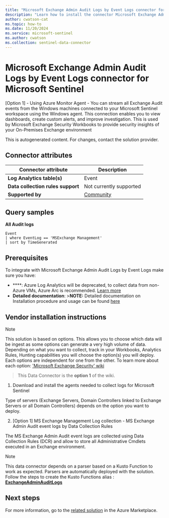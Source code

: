 ```yaml
---
title: "Microsoft Exchange Admin Audit Logs by Event Logs connector for Microsoft Sentinel"
description: "Learn how to install the connector Microsoft Exchange Admin Audit Logs by Event Logs to connect your data source to Microsoft Sentinel."
author: cwatson-cat
ms.topic: how-to
ms.date: 11/20/2024
ms.service: microsoft-sentinel
ms.author: cwatson
ms.collection: sentinel-data-connector
---
```


# Microsoft Exchange Admin Audit Logs by Event Logs connector for Microsoft Sentinel

[Option 1] - Using Azure Monitor Agent - You can stream all Exchange Audit events from the Windows machines connected to your Microsoft Sentinel workspace using the Windows agent. This connection enables you to view dashboards, create custom alerts, and improve investigation. This is used by Microsoft Exchange Security Workbooks to provide security insights of your On-Premises Exchange environment

This is autogenerated content. For changes, contact the solution provider.

## Connector attributes

| Connector attribute | Description |
| --- | --- |
| **Log Analytics table(s)** | Event<br/> |
| **Data collection rules support** | Not currently supported |
| **Supported by** | [Community](https://github.com/Azure/Azure-Sentinel/issues) |

## Query samples

**All Audit logs**

   ```kusto
Event 
   | where EventLog == 'MSExchange Management' 
   | sort by TimeGenerated
   ```



## Prerequisites

To integrate with Microsoft Exchange Admin Audit Logs by Event Logs make sure you have: 

- ****: Azure Log Analytics will be deprecated, to collect data from non-Azure VMs, Azure Arc is recommended. [Learn more](/azure/azure-monitor/agents/azure-monitor-agent-install?tabs=ARMAgentPowerShell,PowerShellWindows,PowerShellWindowsArc,CLIWindows,CLIWindowsArc)
- **Detailed documentation**: >**NOTE:** Detailed documentation on Installation procedure and usage can be found [here](https://aka.ms/MicrosoftExchangeSecurityGithub)


## Vendor installation instructions


> [!NOTE]
   >  This solution is based on options. This allows you to choose which data will be ingest as some options can generate a very high volume of data. Depending on what you want to collect, track in your Workbooks, Analytics Rules, Hunting capabilities you will choose the option(s) you will deploy. Each options are independent for one from the other. To learn more about each option: ['Microsoft Exchange Security' wiki](https://aka.ms/ESI_DataConnectorOptions)

>This Data Connector is the **option 1** of the wiki.

1. Download and install the agents needed to collect logs for Microsoft Sentinel

Type of servers (Exchange Servers, Domain Controllers linked to Exchange Servers or all Domain Controllers) depends on the option you want to deploy.


2. [Option 1] MS Exchange Management Log collection - MS Exchange Admin Audit event logs by Data Collection Rules

The MS Exchange Admin Audit event logs are collected using Data Collection Rules (DCR) and allow to store all Administrative Cmdlets executed in an Exchange environment.



> [!NOTE]
   >  This data connector depends on a parser based on a Kusto Function to work as expected. Parsers are automatically deployed with the solution. Follow the steps to create the Kusto Functions alias : [**ExchangeAdminAuditLogs**](https://aka.ms/sentinel-ESI-ExchangeCollector-ExchangeAdminAuditLogs-parser)




## Next steps

For more information, go to the [related solution](https://azuremarketplace.microsoft.com/en-us/marketplace/apps/microsoftsentinelcommunity.azure-sentinel-solution-exchangesecurityinsights?tab=Overview) in the Azure Marketplace.
